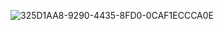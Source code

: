 
![325D1AA8-9290-4435-8FD0-0CAF1ECCCA0E](https://github.com/taraslukan/Libft-42/assets/74497898/e9b776c6-ed46-457a-a0b8-f54d21f4c068)
